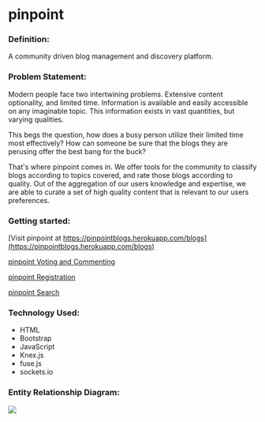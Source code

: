 # pinpoint


### Definition:
A community driven blog management and discovery platform.


### Problem Statement:
Modern people face two intertwining problems. Extensive content optionality, and limited time. Information is available and easily accessible on any imaginable topic. This information exists in vast quantities, but varying qualities.

This begs the question, how does a busy person utilize their limited time most effectively? How can someone be sure that the blogs they are perusing offer the best bang for the buck?

That's where pinpoint comes in. We offer tools for the community to classify blogs according to topics covered, and rate those blogs according to quality. Out of the aggregation of our users knowledge and expertise, we are able to curate a set of high quality content that is relevant to our users preferences.



### Getting started:
[Visit pinpoint at https://pinpointblogs.herokuapp.com/blogs](https://pinpointblogs.herokuapp.com/blogs)


[pinpoint Voting and Commenting](https://www.youtube.com/embed/mAcB3AQre6c)


[pinpoint Registration](https://www.youtube.com/embed/Zk5u7ppFR9Q)


[pinpoint Search](https://www.youtube.com/embed/JjOyUKJOt_M)


### Technology Used:
* HTML
* Bootstrap
* JavaScript
* Knex.js
* fuse.js
* sockets.io


### Entity Relationship Diagram:
![](public/images/pinpointERD.png)

